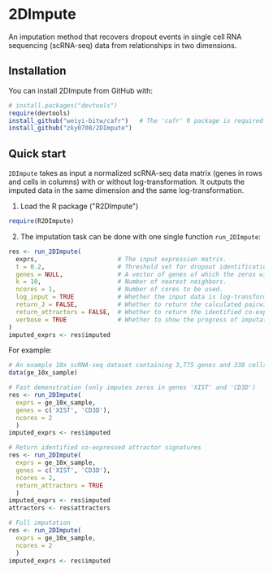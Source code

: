 # 2DImpute
An imputation method that recovers dropout events in single cell RNA sequencing (scRNA-seq) data from relationships in two dimensions.

## Installation
You can install 2DImpute from GitHub with:
```R
# install.packages("devtools")
require(devtools)
install_github("weiyi-bitw/cafr")   # The 'cafr' R package is required for running 2DImpute.
install_github("zky0708/2DImpute")
```

## Quick start
`2DImpute` takes as input a normalized scRNA-seq data matrix (genes in rows and cells in columns) with or without log-transformation. It outputs the imputed data in the same dimension and the same log-transformation.
1. Load the R package ("R2DImpute")
```R
require(R2DImpute)
```

2. The imputation task can be done with one single function `run_2DImpute`:
```R
res <- run_2DImpute(
  exprs,                      # The input expression matrix.
  t = 0.2,                    # Threshold set for dropout identification.
  genes = NULL,               # A vector of genes of which the zeros will get imputed. If it is NULL (default), all genes will be considered.
  k = 10,                     # Number of nearest neighbors.
  ncores = 1,                 # Number of cores to be used.
  log_input = TRUE            # Whether the input data is log-transformed. 
  return_J = FALSE,           # Whether to return the calculated pairwise Jaccard matrix between cells.
  return_attractors = FALSE,  # Whether to return the identified co-expressed gene attractor signatures.
  verbose = TRUE              # Whether to show the progress of imputation.
)
imputed_exprs <- res$imputed

```
For example:
```R
# An example 10x scRNA-seq dataset containing 3,775 genes and 338 cells
data(ge_10x_sample)          

# Fast demonstration (only imputes zeros in genes 'XIST' and 'CD3D')
res <- run_2DImpute(
  exprs = ge_10x_sample, 
  genes = c('XIST', 'CD3D'), 
  ncores = 2
  )
imputed_exprs <- res$imputed

# Return identified co-expressed attractor signatures
res <- run_2DImpute(
  exprs = ge_10x_sample, 
  genes = c('XIST', 'CD3D'), 
  ncores = 2, 
  return_attractors = TRUE
  )
imputed_exprs <- res$imputed
attractors <- res$attractors

# Full imputation
res <- run_2DImpute(
  exprs = ge_10x_sample, 
  ncores = 2
  )
imputed_exprs <- res$imputed
```

